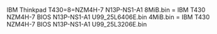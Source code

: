 IBM Thinkpad T430=8=NZM4H-7 N13P-NS1-A1
8MiB.bin = IBM T430 NZM4H-7 BIOS N13P-NS1-A1 U99_25L6406E.bin
4MiB.bin = IBM T430 NZM4H-7 BIOS N13P-NS1-A1 U99_25L3206E.bin
